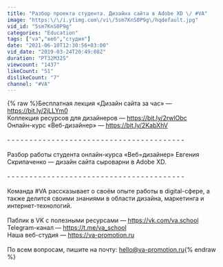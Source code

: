 ```yaml
---
title: "Разбор проекта студента. Дизайна сайта в Adobe XD \/ #VA"
image: "https:\/\/i.ytimg.com\/vi\/5sm7KnS0P9g\/hqdefault.jpg"
vid_id: "5sm7KnS0P9g"
categories: "Education"
tags: ["va","веб","студия"]
date: "2021-06-10T12:30:56+03:00"
vid_date: "2019-03-24T20:49:08Z"
duration: "PT32M32S"
viewcount: "1437"
likeCount: "51"
dislikeCount: "7"
channel: "#VA"
---
```

{% raw %}Бесплатная лекция «Дизайн сайта за час» — <a rel="nofollow" target="blank" href="https://bit.ly/2jLLYm0">https://bit.ly/2jLLYm0</a><br />Коллекция ресурсов для дизайнеров — <a rel="nofollow" target="blank" href="https://bit.ly/2rwlObc">https://bit.ly/2rwlObc</a><br />Онлайн-курс «Веб-дизайнер» — <a rel="nofollow" target="blank" href="https://bit.ly/2KabXhV">https://bit.ly/2KabXhV</a><br /><br />- - - - - - - - - - - - - - - - - - - - - - - - - - - - - - - - - - - - - - - - <br /><br />Разбор работы студента онлайн-курса «Веб=дизайнер» Евгения Скрипаченко — дизайн сайта сыроварни в Adobe XD.<br /><br />- - - - - - - - - - - - - - - - - - - - - - - - - - - - - - - - - - - - - - - - <br /><br />Команда #VA рассказывает о своём опыте работы в digital-сфере, а также делится своими знаниями в области дизайна, маркетинга и интернет-технологий.<br /><br />Паблик в VK с полезными ресурсами — <a rel="nofollow" target="blank" href="https://vk.com/va.school">https://vk.com/va.school</a><br />Telegram-канал — <a rel="nofollow" target="blank" href="https://t.me/va_school">https://t.me/va_school</a><br />Наша веб-студия — <a rel="nofollow" target="blank" href="https://va-promotion.ru">https://va-promotion.ru</a><br /><br />По всем вопросам, пишите на почту: hello@va-promotion.ru{% endraw %}
